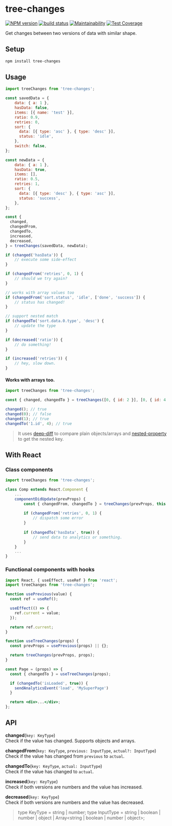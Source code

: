 tree-changes
===

[![NPM version](https://badge.fury.io/js/tree-changes.svg)](https://www.npmjs.com/package/tree-changes) [![build status](https://travis-ci.org/gilbarbara/tree-changes.svg)](https://travis-ci.org/gilbarbara/tree-changes) [![Maintainability](https://api.codeclimate.com/v1/badges/93528e49029782f5f7d2/maintainability)](https://codeclimate.com/github/gilbarbara/tree-changes/maintainability) [![Test Coverage](https://api.codeclimate.com/v1/badges/93528e49029782f5f7d2/test_coverage)](https://codeclimate.com/github/gilbarbara/tree-changes/test_coverage)

Get changes between two versions of data with similar shape.

## Setup

```bash
npm install tree-changes
```

## Usage

```js
import treeChanges from 'tree-changes';

const savedData = {
    data: { a: 1 },
    hasData: false,
    items: [{ name: 'test' }],
    ratio: 0.9,
    retries: 0,
  	sort: {
      data: [{ type: 'asc' }, { type: 'desc' }],
      status: 'idle',
    },
    switch: false,
};

const newData = {
    data: { a: 1 },
    hasData: true,
    items: [],
    ratio: 0.5,
    retries: 1,
  	sort: {
      data: [{ type: 'desc' }, { type: 'asc' }],
      status: 'success',
    },
};

const {
  changed,
  changedFrom,
  changedTo,
  increased,
  decreased,
} = treeChanges(savedData, newData);

if (changed('hasData')) {
    // execute some side-effect
}

if (changedFrom('retries', 0, 1) {
    // should we try again?
}

// works with array values too
if (changedFrom('sort.status', 'idle', ['done', 'success']) {
    // status has changed!
}

// support nested match 
if (changedTo('sort.data.0.type', 'desc') {
    // update the type
}

if (decreased('ratio')) {
    // do something!
}

if (increased('retries')) {
    // hey, slow down.
}
```

####  Works with arrays too.

```js
import treeChanges from 'tree-changes';

const { changed, changedTo } = treeChanges([0, { id: 2 }], [0, { id: 4 }]);

changed(); // true
changed(0); // false
changed(1); // true
changedTo('1.id', 4); // true
```

> It uses [deep-diff](https://github.com/flitbit/diff) to compare plain objects/arrays and [nested-property](https://github.com/cosmosio/nested-property) to get the nested key.

## With React

### Class components

```js
import treeChanges from 'tree-changes';

class Comp extends React.Component {
    ...
    componentDidUpdate(prevProps) {
        const { changedFrom, changedTo } = treeChanges(prevProps, this.props);
        
        if (changedFrom('retries', 0, 1) {
            // dispatch some error
        }
        
        if (changedTo('hasData', true)) {
            // send data to analytics or something.
        }
    }
    ...
}
```

### Functional components with hooks

```jsx
import React, { useEffect, useRef } from 'react';
import treeChanges from 'tree-changes';

function usePrevious(value) {
  const ref = useRef();

  useEffect(() => {
    ref.current = value;
  });

  return ref.current;
}

function useTreeChanges(props) {
  const prevProps = usePrevious(props) || {};

  return treeChanges(prevProps, props);
}

const Page = (props) => {
  const { changedTo } = useTreeChanges(props);

  if (changedTo('isLoaded', true)) {
    sendAnalyticsEvent('load', 'MySuperPage')
  }

  return <div>...</div>;
};
```

## API

**changed**(`key: KeyType`)  
Check if the value has changed. Supports objects and arrays.

**changedFrom**(`key: KeyType`, `previous: InputType`, `actual?: InputType`)  
Check if the value has changed from `previous` to `actual`. 

**changedTo**(`key: KeyType`, `actual: InputType`)  
Check if the value has changed to `actual`. 

**increased**(`key: KeyType`)  
Check if both versions are numbers and the value has increased. 

**decreased**(`key: KeyType`)  
Check if both versions are numbers and the value has decreased. 

> type KeyType = string | number;
type InputType = string | boolean | number | object | Array<string | boolean | number | object>;

